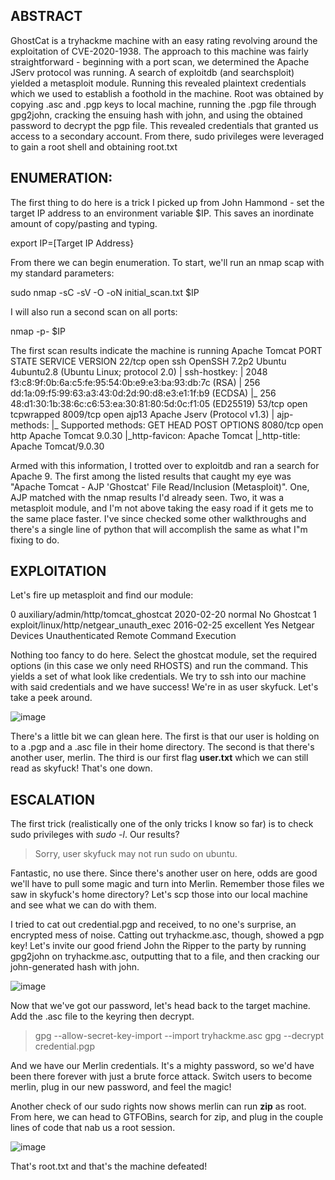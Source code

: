 ## ABSTRACT

GhostCat is a tryhackme machine with an easy rating revolving around the exploitation of CVE-2020-1938. The approach to this machine was fairly straightforward - beginning with a port scan, we determined the Apache JServ protocol was running. A search of exploitdb (and searchsploit) yielded a metasploit module. Running this revealed plaintext credentials which we used to establish a foothold in the machine. Root was obtained by copying .asc and .pgp keys to local machine, running the .pgp file through gpg2john, cracking the ensuing hash with john, and using the obtained password to decrypt the pgp file. This revealed credentials that granted us access to a secondary account. From there, sudo privileges were leveraged to gain a root shell and obtaining root.txt

## ENUMERATION:

The first thing to do here is a trick I picked up from John Hammond - set the target IP address to an environment variable $IP. This saves an inordinate amount of copy/pasting and typing. 

export IP=[Target IP Address}

From there we can begin enumeration. To start, we'll run an nmap scap with my standard parameters:

sudo nmap -sC -sV -O -oN initial_scan.txt $IP

I will also run a second scan on all ports:

nmap -p- $IP

The first scan results indicate the machine is running Apache Tomcat
PORT     STATE SERVICE    VERSION
22/tcp   open  ssh        OpenSSH 7.2p2 Ubuntu 4ubuntu2.8 (Ubuntu Linux; protocol 2.0)
| ssh-hostkey: 
|   2048 f3:c8:9f:0b:6a:c5:fe:95:54:0b:e9:e3:ba:93:db:7c (RSA)
|   256 dd:1a:09:f5:99:63:a3:43:0d:2d:90:d8:e3:e1:1f:b9 (ECDSA)
|_  256 48:d1:30:1b:38:6c:c6:53:ea:30:81:80:5d:0c:f1:05 (ED25519)
53/tcp   open  tcpwrapped
8009/tcp open  ajp13      Apache Jserv (Protocol v1.3)
| ajp-methods: 
|_  Supported methods: GET HEAD POST OPTIONS
8080/tcp open  http       Apache Tomcat 9.0.30
|_http-favicon: Apache Tomcat
|_http-title: Apache Tomcat/9.0.30

Armed with this information, I trotted over to exploitdb and ran a search for Apache 9. The first among the listed results that caught my eye was "Apache Tomcat - AJP 'Ghostcat' File Read/Inclusion (Metasploit)". One, AJP matched with the nmap results I'd already seen. Two, it was a metasploit module, and I'm not above taking the easy road if it gets me to the same place faster. I've since checked some other walkthroughs and there's a single line of python that will accomplish the same as what I"m fixing to do.

## EXPLOITATION

Let's fire up metasploit and find our module:

   0  auxiliary/admin/http/tomcat_ghostcat    2020-02-20       normal     No     Ghostcat
   1  exploit/linux/http/netgear_unauth_exec  2016-02-25       excellent  Yes    Netgear Devices Unauthenticated Remote Command Execution
   
Nothing too fancy to do here. Select the ghostcat module, set the required options (in this case we only need RHOSTS) and run the command. This yields a set of what look like credentials. We try to ssh into our machine with said credentials and we have success! We're in as user skyfuck. Let's take a peek around.

![image](https://user-images.githubusercontent.com/6416242/135782454-38268c57-675c-491f-ac0b-5cd59044aef3.png)

There's a little bit we can glean here. The first is that our user is holding on to a .pgp and a .asc file in their home directory. The second is that there's another user, merlin. The third is our first flag **user.txt** which we can still read as skyfuck! That's one down.

## ESCALATION

The first trick (realistically one of the only tricks I know so far) is to check sudo privileges with *sudo -l*. Our results?

>Sorry, user skyfuck may not run sudo on ubuntu.

Fantastic, no use there. Since there's another user on here, odds are good we'll have to pull some magic and turn into Merlin. Remember those files we saw in skyfuck's home directory? Let's scp those into our local machine and see what we can do with them.

I tried to cat out credential.pgp and received, to no one's surprise, an encrypted mess of noise. Catting out tryhackme.asc, though, showed a pgp key! Let's invite our good friend John the Ripper to the party by running gpg2john on tryhackme.asc, outputting that to a file, and then cracking our john-generated hash with john.

![image](https://user-images.githubusercontent.com/6416242/135783957-fb8fea9c-35aa-4137-9579-41aab7bc9bda.png)

Now that we've got our password, let's head back to the target machine. Add the .asc file to the keyring then decrypt.

> gpg --allow-secret-key-import --import tryhackme.asc 
> gpg --decrypt credential.pgp

And we have our Merlin credentials. It's a mighty password, so we'd have been there forever with just a brute force attack. Switch users to become merlin, plug in our new password, and feel the magic! 

Another check of our sudo rights now shows merlin can run **zip** as root. From here, we can head to GTFOBins, search for zip, and plug in the couple lines of code that nab us a root session. 

![image](https://user-images.githubusercontent.com/6416242/135784363-5b725118-0eaf-4f30-9ef9-7411ef0c42fe.png)

That's root.txt and that's the machine defeated!

